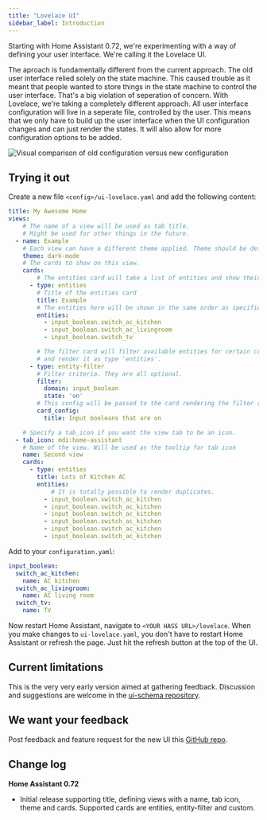 ```yaml
---
title: "Lovelace UI"
sidebar_label: Introduction
---
```


Starting with Home Assistant 0.72, we're experimenting with a way of defining your user interface. We're calling it the Lovelace UI.

The aproach is fundamentally different from the current approach. The old user interface relied solely on the state machine. This caused trouble as it meant that people wanted to store things in the state machine to control the user interface. That's a big violation of seperation of concern. With Lovelace, we're taking a completely different approach. All user interface configuration will live in a seperate file, controlled by the user. This means that we only have to build up the user interface when the UI configuration changes and can just render the states. It will also allow for more configuration options to be added.

![Visual comparison of old configuration versus new configuration](/img/en/frontend/lovelace-ui-comparison.png)

<!-- source: https://docs.google.com/drawings/d/1O1o7-wRlnsU1lLgfdtn3s46P5StJjSL5to5RU9SV8zs/edit?usp=sharing -->

## Trying it out

Create a new file `<config>/ui-lovelace.yaml` and add the following content:

```yaml
title: My Awesome Home
views:
    # The name of a view will be used as tab title.
    # Might be used for other things in the future.
  - name: Example
    # Each view can have a different theme applied. Theme should be defined in the frontend.
    theme: dark-mode
    # The cards to show on this view.
    cards:
        # The entities card will take a list of entities and show their state.
      - type: entities
        # Title of the entities card
        title: Example
        # The entities here will be shown in the same order as specified.
        entities:
          - input_boolean.switch_ac_kitchen
          - input_boolean.switch_ac_livingroom
          - input_boolean.switch_tv

        # The filter card will filter available entities for certain criteria
        # and render it as type 'entities'.
      - type: entity-filter
        # Filter criteria. They are all optional.
        filter:
          domain: input_boolean
          state: 'on'
        # This config will be passed to the card rendering the filter results
        card_config:
          title: Input booleans that are on

    # Specify a tab_icon if you want the view tab to be an icon.
  - tab_icon: mdi:home-assistant
    # Name of the view. Will be used as the tooltip for tab icon
    name: Second view
    cards:
      - type: entities
        title: Lots of Kitchen AC
        entities:
            # It is totally possible to render duplicates.
          - input_boolean.switch_ac_kitchen
          - input_boolean.switch_ac_kitchen
          - input_boolean.switch_ac_kitchen
          - input_boolean.switch_ac_kitchen
          - input_boolean.switch_ac_kitchen
          - input_boolean.switch_ac_kitchen
```

Add to your `configuration.yaml`:

```yaml
input_boolean:
  switch_ac_kitchen:
    name: AC kitchen
  switch_ac_livingroom:
    name: AC living room
  switch_tv:
    name: TV
```

Now restart Home Assistant, navigate to `<YOUR HASS URL>/lovelace`. When you make changes to `ui-lovelace.yaml`, you don't have to restart Home Assistant or refresh the page. Just hit the refresh button at the top of the UI.

## Current limitations

This is the very very early version aimed at gathering feedback. Discussion and suggestions are welcome in the [ui-schema repository](https://github.com/home-assistant/ui-schema).

## We want your feedback
Post feedback and feature request for the new UI this [GitHub repo](https://github.com/home-assistant/ui-schema/issues).

## Change log

**Home Assistant 0.72**

- Initial release supporting title, defining views with a name, tab icon, theme and cards. Supported cards are entities, entity-filter and custom.
